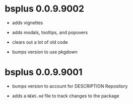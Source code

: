 # bsplus 0.0.9.9002

* adds vignettes

* adds modals, tooltips, and popovers

* clears out a lot of old code

* bumps version to use pkgdown

# bsplus 0.0.9.9001

* bumps version to account for DESCRIPTION Repository

* adds a `NEWS.md` file to track changes to the package




